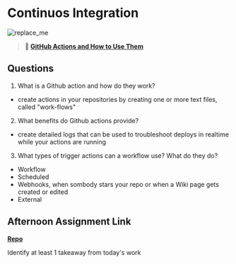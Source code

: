 # Continuos Integration

![replace_me](https://codeworks.blob.core.windows.net/public/assets/img/illustrations/placeholder.svg)

> **📖 [GitHub Actions and How to Use Them](https://codeworksacademy.com/fs-student-guide/resources/wk8-9/05-Github-Actions)**

## Questions

1. What is a Github action and how do they work?
- create actions in your repositories by creating one or more text files, called "work-flows"

2. What benefits do Github actions provide?
- create detailed logs that can be used to troubleshoot deploys in realtime while your actions are running

3. What types of trigger actions can a workflow use? What do they do?
- Workflow
- Scheduled
- Webhooks, when sombody stars your repo or when a Wiki page gets created or edited
- External

## Afternoon Assignment Link

**[Repo](https://github.com/TungLe0319/<ASSIGNMENT_REPO>)**

Identify at least 1 takeaway from today's work
